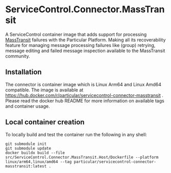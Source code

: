 # ServiceControl.Connector.MassTransit

A ServiceControl container image that adds support for processing [MassTransit](https://masstransit.io/) failures with the Particular Platform. Making all its recoverability feature for managing message processing failures like (group) retrying, message editing and failed message inspection available to the MassTransit community.

## Installation

The connector is container image which is Linux Arm64 and Linux Amd64 compatible. The image is available at https://hub.docker.com/r/particular/servicecontrol-connector-masstransit . Please read the docker hub README for more information on available tags and container usage.

## Local container creation

To locally build and test the container run the following in any shell:

```shell
git submodule init
git submodule update
docker buildx build --file src/ServiceControl.Connector.MassTransit.Host/Dockerfile --platform linux/arm64,linux/amd64 --tag particular/servicecontrol-connector-masstransit:latest .
```
